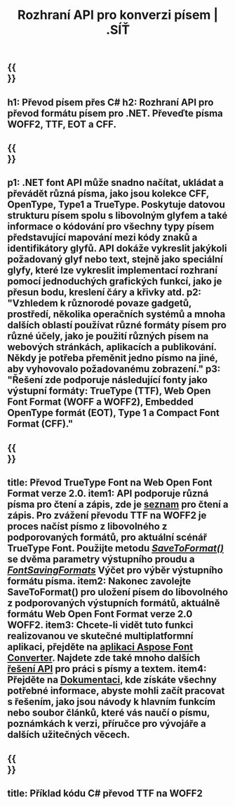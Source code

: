 ﻿---
translation: true
template: /_templates/conversion-net.md
title: Rozhraní API pro konverzi písem | .SÍŤ
url: /net/conversion/
description: Funkce převodu písem. Převádějte různá písma jako CFF, EOT, WOFF, TTF a Type 1 pomocí několika řádků kódu C# prostřednictvím knihovny .NET.
keywords: font converter .net, font converter net, c# font conversion
family: font
platformtag: net
feature: conversion
---

{{<section banner>}}
---
h1: Převod písem přes C#
h2: Rozhraní API pro převod formátu písem pro .NET. Převeďte písma WOFF2, TTF, EOT a CFF.
---

{{<section overview>}}
---
p1: .NET font API může snadno načítat, ukládat a převádět různá písma, jako jsou kolekce CFF, OpenType, Type1 a TrueType. Poskytuje datovou strukturu písem spolu s libovolným glyfem a také informace o kódování pro všechny typy písem představující mapování mezi kódy znaků a identifikátory glyfů. API dokáže vykreslit jakýkoli požadovaný glyf nebo text, stejně jako speciální glyfy, které lze vykreslit implementací rozhraní pomocí jednoduchých grafických funkcí, jako je přesun bodu, kreslení čáry a křivky atd.
p2: "Vzhledem k různorodé povaze gadgetů, prostředí, několika operačních systémů a mnoha dalších oblastí používat různé formáty písem pro různé účely, jako je použití různých písem na webových stránkách, aplikacích a publikování. Někdy je potřeba přeměnit jedno písmo na jiné, aby vyhovovalo požadovanému zobrazení."
p3: "Řešení zde podporuje následující fonty jako výstupní formáty: TrueType (TTF), Web Open Font Format (WOFF a WOFF2), Embedded OpenType formát (EOT), Type 1 a Compact Font Format (CFF)."
---

{{<section feature1>}}
---
title: Převod TrueType Font na Web Open Font Format verze 2.0.
item1: API podporuje různá písma pro čtení a zápis, zde je [seznam](https://docs.aspose.com/font/net/convert/#formats-supported-for-reading-andor-writing) pro čtení a zápis. Pro zvážení převodu TTF na WOFF2 je proces načíst písmo z libovolného z podporovaných formátů, pro aktuální scénář TrueType Font. Použijte metodu [*SaveToFormat()*](https://reference.aspose.com/font/net/aspose.font/font/methods/savetoformat) se dvěma parametry výstupního proudu a [*FontSavingFormats*](https://reference.aspose.com/font/net/aspose.font/fontsavingformats) Výčet pro výběr výstupního formátu písma.
item2: Nakonec zavolejte SaveToFormat() pro uložení písem do libovolného z podporovaných výstupních formátů, aktuálně formátu Web Open Font Format verze 2.0 WOFF2.
item3: Chcete-li vidět tuto funkci realizovanou ve skutečné multiplatformní aplikaci, přejděte na [aplikaci Aspose Font Converter](https://products.aspose.app/font/conversion). Najdete zde také mnoho dalších [řešení API](https://products.aspose.app/font/applications) pro práci s písmy a textem.
item4: Přejděte na [Dokumentaci](https://docs.aspose.com/font/net/), kde získáte všechny potřebné informace, abyste mohli začít pracovat s řešením, jako jsou návody k hlavním funkcím nebo soubor článků, které vás naučí o písmu, poznámkách k verzi, příručce pro vývojáře a dalších užitečných věcech.
---

{{<section codeexample>}}
---
title: Příklad kódu C# převod TTF na WOFF2
---

